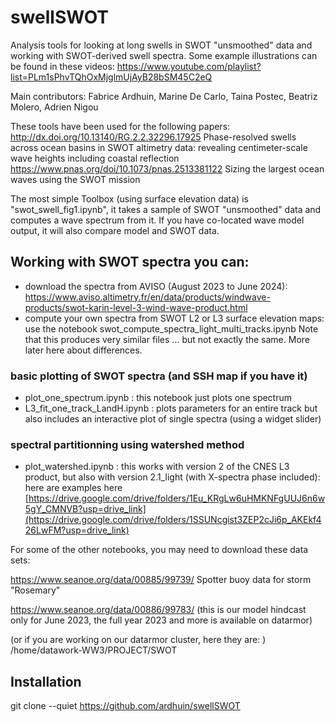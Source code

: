 # swellSWOT
Analysis tools for looking at long swells in SWOT "unsmoothed" data and working with SWOT-derived swell spectra. Some example illustrations can be found in these videos: 
https://www.youtube.com/playlist?list=PLm1sPhvTQhOxMjglmUjAyB28bSM45C2eQ 

Main contributors: 
Fabrice Ardhuin, Marine De Carlo, Taina Postec, Beatriz Molero, Adrien Nigou 

These tools have been used for the following papers: 
http://dx.doi.org/10.13140/RG.2.2.32296.17925   Phase-resolved swells across ocean basins in SWOT altimetry data: revealing centimeter-scale wave heights including coastal reflection
https://www.pnas.org/doi/10.1073/pnas.2513381122  Sizing the largest ocean waves using the SWOT mission



The most simple Toolbox (using surface elevation data) is "swot_swell_fig1.ipynb", it takes a sample of SWOT "unsmoothed" data and computes a wave spectrum from it. 
If you have co-located wave model output, it will also
compare model and SWOT data.

## Working with SWOT spectra you can: 
- download the spectra from AVISO (August 2023 to June 2024): https://www.aviso.altimetry.fr/en/data/products/windwave-products/swot-karin-level-3-wind-wave-product.html
- compute your own spectra from SWOT L2 or L3 surface elevation maps: 
use the notebook swot_compute_spectra_light_multi_tracks.ipynb
Note that this produces very similar files ... but not exactly the same. More later here about differences. 

### basic plotting of SWOT spectra (and SSH map if you have it)
- plot_one_spectrum.ipynb : this notebook just plots one spectrum 
- L3_fit_one_track_LandH.ipynb : plots parameters for an entire track but also includes 
an interactive plot of single spectra (using a widget slider)  

### spectral partitionning using watershed method
- plot_watershed.ipynb : this works with version 2 of the CNES L3 product, but also with version 2.1_light (with X-spectra phase included): here are examples here [https://drive.google.com/drive/folders/1Eu_KRgLw6uHMKNFgUUJ6n6w5gY_CMNVB?usp=drive_link](https://drive.google.com/drive/folders/1SSUNcgist3ZEP2cJi6p_AKEkf426LwFM?usp=drive_link)

For some of the other notebooks, you may need to download these data sets: 

https://www.seanoe.org/data/00885/99739/  Spotter buoy data for storm "Rosemary"

https://www.seanoe.org/data/00886/99783/  (this is our model hindcast only for June 2023, the full year 2023 and
more is available on datarmor) 

(or if you are working on our datarmor cluster, here they are: ) 
/home/datawork-WW3/PROJECT/SWOT

## Installation 
git clone --quiet https://github.com/ardhuin/swellSWOT
